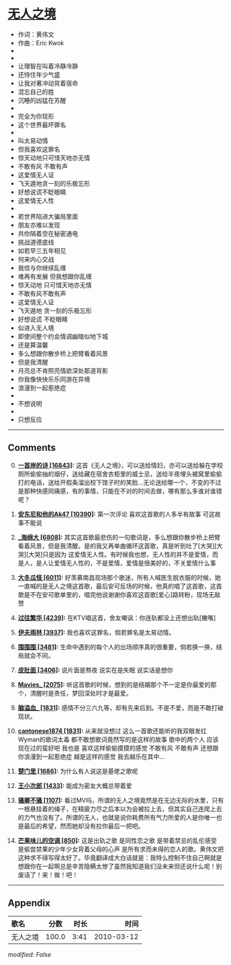 # [无人之境](https://music.163.com/song?id=64625)

* 作词：黄伟文
* 作曲：Eric Kwok
*
*
* 让理智在叫着冷静冷静
* 还恃住年少气盛
* 让我对著冲动背着宿命
* 混忘自己的姓
* 沉睡的凶猛在苏醒
* 
* 完全为你现形
* 这个世界最坏罪名
* 
* 叫太易动情
* 但我喜欢这罪名
* 惊天动地只可惜天地亦无情
* 不敢有风 不敢有声
* 这爱情无人证
* 飞天遁地贪一刻的乐极忘形
* 好想说谎不眨眼睛
* 这爱情无人性
* 
* 若世界陷进大骗局里面
* 朋友亦难以发现
* 共你隔着空在秘密通电
* 挑战道德底线
* 如若早三五年相见
* 何来内心交战
* 我信与你继续乱缠
* 难再有发展 但我想跟你乱缠
* 惊天动地 只可惜天地亦无情
* 不敢有风不敢有声
* 这爱情无人证
* 飞天遁地 贪一刻的乐极忘形
* 好想说谎 不眨眼睛
* 似进入无人境
* 即使间整个约会情调幽暗似地下城
* 还是算温馨
* 多么想跟你散步桥上把臂看着风景
* 但是我清醒
* 月亮总不肯照亮情欲深处那道背影
* 你我像快快乐乐同游在异境
* 浪漫到一起惹绝症
* 
* 不想说明
* 
* 只想反应


---

## Comments
0. **[一首岸的诗 \[16843\]](https://music.163.com/#/user/home?id=1999687):** 这首《无人之境》，可以送给情妇，亦可以送给躲在学校厕所偷偷抽的烟仔，送给藏在宿舍衣柜里的威士忌，送给半夜埋头被窝里偷偷打的电话，送给开假条溜出校下馆子时的笑脸…无论送给哪一个，不变的不过是那种快感同痛感，有的事情，只能在不对的时间去做，哪有那么多谁对谁错呢？

1. **[安东尼和他的Ak47 \[10390\]](https://music.163.com/#/user/home?id=110525902):** 第一次评论 喜欢这首歌的人多半有故事 可这故事不能说

2. **[_海绵大 \[6808\]](https://music.163.com/#/user/home?id=12194792):** 其实这首歌最悲伤的一句歌词是，多么想跟你散步桥上把臂看着风景，但是我清醒。是的我又再单曲循环这首歌，真是听到吐了[大哭][大哭][大哭]只是因为 这爱情无人性。有时候我也想，无人性的并不是爱情，而是人，是人让爱情无人性的，不是爱情，爱情是很美好的，不关爱情什么事

3. **[大冬瓜怪 \[6011\]](https://music.163.com/#/user/home?id=62810193):** 好羡慕南昌现场那个歌迷，所有人喊医生脱衣服的时候，她一直喊的是无人之境这首歌，最后安可反场的时候，他真的唱了这首歌，这首歌是不在安可歌单里的，唱完他说谢谢你喜欢这首歌[爱心]路转粉，现场无敌赞

4. **[过往繁华 \[4239\]](https://music.163.com/#/user/home?id=46536078):** 在KTV唱这首，舍友嘲讽：你连轨都没上还想出轨[撇嘴]

5. **[伊夫雨林 \[3937\]](https://music.163.com/#/user/home?id=34572805):** 我也喜欢这罪名，倘若罪名是太易动情。

6. **[围围围 \[3481\]](https://music.163.com/#/user/home?id=77339894):** 生命中遇到的每个人的出场顺序真的很重要，倘若换一换，结局就会不同。

7. **[皮肚面 \[3406\]](https://music.163.com/#/user/home?id=78545562):** 说片面是熬夜 说实在是失眠 说实话是想你

8. **[Mavies_ \[2075\]](https://music.163.com/#/user/home?id=106624986):** 听这首歌的时候，想到的是结婚那个不一定是你最爱的那个，清醒时是责任，梦回深处时才是最爱。

9. **[脑溢血_ \[1831\]](https://music.163.com/#/user/home?id=85618553):** 感情不分三六九等，却有先来后到。不是不爱，而是不敢打破现状。

10. **[cantonese1874 \[1831\]](https://music.163.com/#/user/home?id=34280959):** 从来就没想过 这么一首歌还能听的我双眼发红 Wyman的歌词太毒 都不敢想歌词竟然写的是这样的故事 歌中的两个人 应该现在过的蛮好吧 我也是 喜欢这样偷偷摸摸的感觉 不敢有风 不敢有声 还想跟你浪漫到一起惹绝症 越是这样的感觉 我去越乐在其中…

11. **[楚门里 \[1686\]](https://music.163.com/#/user/home?id=27362034):** 为什么有人说这是基佬之歌呢

12. **[王小次郎 \[1433\]](https://music.163.com/#/user/home?id=107875455):** 能成为密友大概总带着爱

13. **[骚卿不骚 \[1107\]](https://music.163.com/#/user/home?id=549815575):** 看过MV吗，所谓的无人之境竟然是在无边无际的水里，只有一根悬挂着的绳子，在精疲力尽之后本以为会被拉上去，但其实自己连爬上去的力气也没有了。所谓的无人，也就是说你耗费所有气力所爱的人是你唯一也是最后的希望，然而她却没有拉你最后一把吧。

14. **[芒果味儿的空调 \[850\]](https://music.163.com/#/user/home?id=270336887):** 这是出轨之歌 是同性恋之歌 是带着禁忌的乱伦感受 是偷尝禁果的少年少女背着父母的心声 是所有求而未得的恋人的歌。黄伟文把这种求不得写得太好了。毕竟翻译成大白话就是：我特么控制不住自己啊就是想跟你在一起啊总是辛苦隐瞒太惨了虽然我知道我们没未来但还说什么呢！别废话了！来！做！吧！



---

## Appendix

|歌名|分数|时长|时间|
|:---|:---:|---:|---:|
|无人之境|100.0|3:41|2010-03-12

*modified: False*